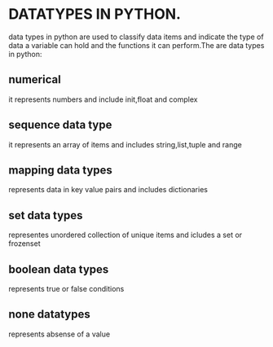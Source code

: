 # DATATYPES IN PYTHON.
 data types in python are used to classify data items and indicate the type of data a variable can hold and the functions it can perform.The are data types in python:

## numerical

it represents numbers and include init,float and complex

## sequence data type

it represents an array of items and includes string,list,tuple and range

## mapping data types

represents data in key value pairs and includes dictionaries

## set data types 

representes unordered collection of unique items and icludes a set or frozenset

## boolean data types

represents true or false conditions

## none datatypes
represents absense of a value

